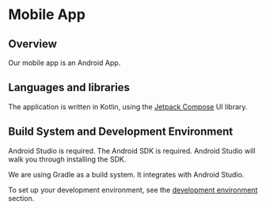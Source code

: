 # Mobile App

## Overview

Our mobile app is an Android App.

## Languages and libraries

The application is written in Kotlin, using the
[Jetpack Compose](https://developer.android.com/develop/ui/compose) UI library.

## Build System and Development Environment

Android Studio is required. The Android SDK is required. Android Studio will
walk you through installing the SDK.

We are using Gradle as a build system. It integrates with Android Studio.

To set up your development environment, see the
[development environment](Development_Environment.md) section.
